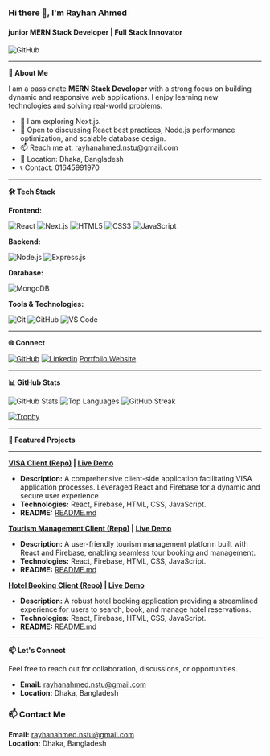 ### Hi there 👋, I'm Rayhan Ahmed
#### junior MERN Stack Developer | Full Stack Innovator

![GitHub]([https://i.ibb.co/GQd86HhG/Raihan-1.jpg](https://i.ibb.co/GQd86HhG/Raihan-1.jpg))

---

**🚀 About Me**

I am a passionate **MERN Stack Developer** with a strong focus on building dynamic and responsive web applications. I enjoy learning new technologies and solving real-world problems.

-   🔭  I am exploring Next.js.
-   💬 Open to discussing React best practices, Node.js performance optimization, and scalable database design.
-   📫 Reach me at: rayhanahmed.nstu@gmail.com
-   📍 Location: Dhaka, Bangladesh
-   📞 Contact: 01645991970

---

**🛠️ Tech Stack**

**Frontend:**

![React](https://img.shields.io/badge/React-20232A?style=for-the-badge&logo=react&logoColor=61DAFB)
![Next.js](https://img.shields.io/badge/Next.js-000000?style=for-the-badge&logo=nextdotjs&logoColor=white)
![HTML5](https://img.shields.io/badge/HTML5-E34F26?style=for-the-badge&logo=html5&logoColor=white)
![CSS3](https://img.shields.io/badge/CSS3-1572B6?style=for-the-badge&logo=css3&logoColor=white)
![JavaScript](https://img.shields.io/badge/JavaScript-F7DF1E?style=for-the-badge&logo=javascript&logoColor=black)

**Backend:**

![Node.js](https://img.shields.io/badge/Node.js-339933?style=for-the-badge&logo=nodedotjs&logoColor=white)
![Express.js](https://img.shields.io/badge/Express.js-000000?style=for-the-badge&logo=express&logoColor=white)

**Database:**

![MongoDB](https://img.shields.io/badge/MongoDB-4EA94B?style=for-the-badge&logo=mongodb&logoColor=white)

**Tools & Technologies:**

![Git](https://img.shields.io/badge/Git-F05032?style=for-the-badge&logo=git&logoColor=white)
![GitHub](https://img.shields.io/badge/GitHub-181717?style=for-the-badge&logo=github&logoColor=white)
![VS Code](https://img.shields.io/badge/VS%20Code-007ACC?style=for-the-badge&logo=visual-studio-code&logoColor=white)

---

**🌐 Connect**

[![GitHub](https://img.shields.io/badge/GitHub-181717?style=for-the-badge&logo=github&logoColor=white)](https://github.com/Rayhan-50)
[![LinkedIn](https://img.shields.io/badge/LinkedIn-0A66C2?style=for-the-badge&logo=linkedin&logoColor=white)](https://linkedin.com/in/rayhan-ahmed-0ab5aa33a)
[Portfolio Website](https://adhesive-bed.surge.sh/)

---

**📊 GitHub Stats**

![GitHub Stats](https://github-readme-stats.vercel.app/api?username=Rayhan-50&show_icons=true&theme=radical)
![Top Languages](https://github-readme-stats.vercel.app/api/top-langs/?username=Rayhan-50&layout=compact&theme=radical)
![GitHub Streak](https://streak-stats.demolab.com/?user=Rayhan-50&theme=radical)

[![Trophy](https://github-profile-trophy.vercel.app/?username=Rayhan-50&theme=onedark)](https://github.com/ryo-ma/github-profile-trophy)

---

**📌 Featured Projects**

---

**[VISA Client (Repo)](https://github.com/Rayhan-50/VISA-client) | [Live Demo](https://assignment-10-427ea.firebaseapp.com/)**

* **Description:** A comprehensive client-side application facilitating VISA application processes. Leveraged React and Firebase for a dynamic and secure user experience.
* **Technologies:** React, Firebase, HTML, CSS, JavaScript.
* **README:** [README.md](https://github.com/Rayhan-50/VISA-client/blob/main/README.md)

**[Tourism Management Client (Repo)](https://github.com/Rayhan-50/TOURISM-MANAGEMENT-Client) | [Live Demo](https://tourism-management-28e12.web.app/)**

* **Description:** A user-friendly tourism management platform built with React and Firebase, enabling seamless tour booking and management.
* **Technologies:** React, Firebase, HTML, CSS, JavaScript.
* **README:** [README.md](https://github.com/Rayhan-50/TOURISM-MANAGEMENT-Client/blob/main/README.md)

**[Hotel Booking Client (Repo)](https://github.com/Rayhan-50/Hotel-Booking-client) | [Live Demo](https://hotel-booking-client-2f049.web.app/)**

* **Description:** A robust hotel booking application providing a streamlined experience for users to search, book, and manage hotel reservations.
* **Technologies:** React, Firebase, HTML, CSS, JavaScript.
* **README:** [README.md](https://github.com/Rayhan-50/Hotel-Booking-client/blob/main/README.md)

---

**📫 Let's Connect**

Feel free to reach out for collaboration, discussions, or opportunities.

* **Email:** rayhanahmed.nstu@gmail.com
* **Location:** Dhaka, Bangladesh


### 📫 Contact Me
**Email:** rayhanahmed.nstu@gmail.com  
**Location:** Dhaka, Bangladesh
